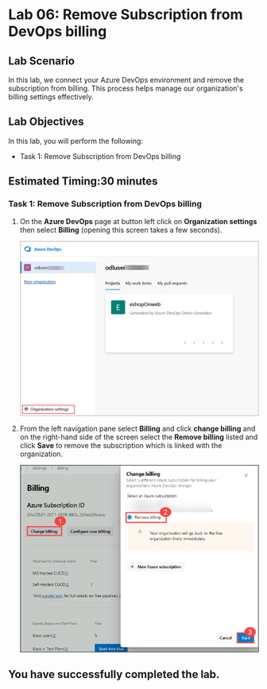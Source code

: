 # Lab 06: Remove Subscription from DevOps billing

## Lab Scenario

In this lab, we connect your Azure DevOps environment and remove the subscription from billing. This process helps manage our organization's billing settings effectively.

## Lab Objectives

In this lab, you will perform the following:

- Task 1: Remove Subscription from DevOps billing

## Estimated Timing:30 minutes

### Task 1: Remove Subscription from DevOps billing

1. On the **Azure DevOps** page at button left click on **Organization settings** then select **Billing** (opening this screen takes a few seconds).

   ![](media/lab1-image7.png)

1. From the left navigation pane select **Billing** and click **change billing** and on the right-hand side of the screen select the **Remove billing** listed and click **Save** to remove the subscription which is linked with the organization.

   ![](media/lab1-mod6.png)

## You have successfully completed the lab.
